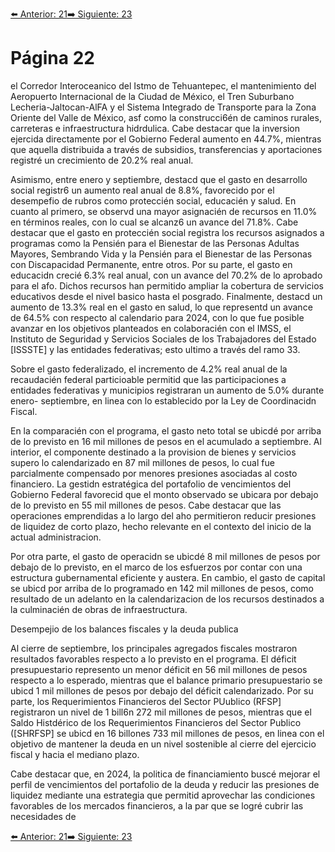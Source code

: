 [⬅️ Anterior: 21](./21.md)[➡️ Siguiente: 23](./23.md)

# Página 22

el Corredor Interoceanico del Istmo de Tehuantepec, el mantenimiento del Aeropuerto Internacional de la
Ciudad de México, el Tren Suburbano Lecheria-Jaltocan-AlFA y el Sistema Integrado de Transporte para la Zona
Oriente del Valle de México, asf como la construcci6én de caminos rurales, carreteras e infraestructura hidrdulica.
Cabe destacar que la inversion ejercida directamente por el Gobierno Federal aumento en 44.7%, mientras que
aquella distribuida a través de subsidios, transferencias y aportaciones registré un crecimiento de 20.2% real
anual.

Asimismo, entre enero y septiembre, destacd que el gasto en desarrollo social registr6 un aumento real anual
de 8.8%, favorecido por el desempefio de rubros como proteccién social, educacién y salud. En cuanto al
primero, se observd una mayor asignacién de recursos en 11.0% en términos reales, con lo cual se alcanz6 un
avance del 71.8%. Cabe destacar que el gasto en proteccién social registra los recursos asignados a programas
como la Pensién para el Bienestar de las Personas Adultas Mayores, Sembrando Vida y la Pensién para el
Bienestar de las Personas con Discapacidad Permanente, entre otros. Por su parte, el gasto en educacidn crecié
6.3% real anual, con un avance del 70.2% de lo aprobado para el afo. Dichos recursos han permitido ampliar la
cobertura de servicios educativos desde el nivel basico hasta el posgrado. Finalmente, destacd un aumento de
13.3% real en el gasto en salud, lo que representd un avance de 64.5% con respecto al calendario para 2024,
con lo que fue posible avanzar en los objetivos planteados en colaboracién con el IMSS, el Instituto de
Seguridad y Servicios Sociales de los Trabajadores del Estado [ISSSTE] y las entidades federativas; esto ultimo a
través del ramo 33.

Sobre el gasto federalizado, el incremento de 4.2% real anual de la recaudacién federal particioable permitid
que las participaciones a entidades federativas y municipios registraran un aumento de 5.0% durante enero-
septiembre, en linea con lo establecido por la Ley de Coordinacidn Fiscal.

En la comparacién con el programa, el gasto neto total se ubicdé por arriba de lo previsto en 16 mil millones de
pesos en el acumulado a septiembre. Al interior, el componente destinado a la provision de bienes y servicios
supero lo calendarizado en 87 mil millones de pesos, lo cual fue parcialmente compensado por menores
presiones asociadas al costo financiero. La gestidn estratégica del portafolio de vencimientos del Gobierno
Federal favorecid que el monto observado se ubicara por debajo de lo previsto en 55 mil millones de pesos.
Cabe destacar que las operaciones emprendidas a lo largo del aho permitieron reducir presiones de liquidez
de corto plazo, hecho relevante en el contexto del inicio de la actual administracion.

Por otra parte, el gasto de operacidn se ubicdé 8 mil millones de pesos por debajo de lo previsto, en el marco
de los esfuerzos por contar con una estructura gubernamental eficiente y austera. En cambio, el gasto de capital
se ubicd por arriba de lo programado en 142 mil millones de pesos, como resultado de un adelanto en la
calendarizacion de los recursos destinados a la culminacién de obras de infraestructura.

Desempejio de los balances fiscales y la deuda publica

Al cierre de septiembre, los principales agregados fiscales mostraron resultados favorables respecto a lo
previsto en el programa. El déficit presupuestario represento un menor déficit en 56 mil millones de pesos
respecto a lo esperado, mientras que el balance primario presupuestario se ubicd 1 mil millones de pesos por
debajo del déficit calendarizado. Por su parte, los Requerimientos Financieros del Sector PUublico (RFSP]
registraron un nivel de 1 bill6n 272 mil millones de pesos, mientras que el Saldo Histdérico de los Requerimientos
Financieros del Sector Publico ([SHRFSP] se ubicd en 16 billones 733 mil millones de pesos, en linea con el
objetivo de mantener la deuda en un nivel sostenible al cierre del ejercicio fiscal y hacia el mediano plazo.

Cabe destacar que, en 2024, la politica de financiamiento buscé mejorar el perfil de vencimientos del portafolio
de la deuda y reducir las presiones de liquidez mediante una estrategia que permitid aprovechar las
condiciones favorables de los mercados financieros, a la par que se logré cubrir las necesidades de

[⬅️ Anterior: 21](./21.md)[➡️ Siguiente: 23](./23.md)